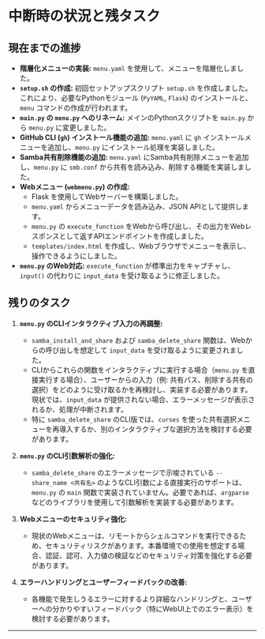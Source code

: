 # 中断時の状況と残タスク

## 現在までの進捗

*   **階層化メニューの実装:** `menu.yaml` を使用して、メニューを階層化しました。
*   **`setup.sh` の作成:** 初回セットアップスクリプト `setup.sh` を作成しました。これにより、必要なPythonモジュール (`PyYAML`, `Flask`) のインストールと、`menu` コマンドの作成が行われます。
*   **`main.py` の `menu.py` へのリネーム:** メインのPythonスクリプトを `main.py` から `menu.py` に変更しました。
*   **GitHub CLI (`gh`) インストール機能の追加:** `menu.yaml` に `gh` インストールメニューを追加し、`menu.py` にインストール処理を実装しました。
*   **Samba共有削除機能の追加:** `menu.yaml` にSamba共有削除メニューを追加し、`menu.py` に `smb.conf` から共有を読み込み、削除する機能を実装しました。
*   **Webメニュー (`webmenu.py`) の作成:**
    *   Flask を使用してWebサーバーを構築しました。
    *   `menu.yaml` からメニューデータを読み込み、JSON APIとして提供します。
    *   `menu.py` の `execute_function` をWebから呼び出し、その出力をWebレスポンスとして返すAPIエンドポイントを作成しました。
    *   `templates/index.html` を作成し、Webブラウザでメニューを表示し、操作できるようにしました。
*   **`menu.py` のWeb対応:** `execute_function` が標準出力をキャプチャし、`input()` の代わりに `input_data` を受け取るように修正しました。

## 残りのタスク

1.  **`menu.py` のCLIインタラクティブ入力の再調整:**
    *   `samba_install_and_share` および `samba_delete_share` 関数は、Webからの呼び出しを想定して `input_data` を受け取るように変更されました。
    *   CLIからこれらの関数をインタラクティブに実行する場合（`menu.py` を直接実行する場合）、ユーザーからの入力（例: 共有パス、削除する共有の選択）をどのように受け取るかを再検討し、実装する必要があります。現状では、`input_data` が提供されない場合、エラーメッセージが表示されるか、処理が中断されます。
    *   特に `samba_delete_share` のCLI版では、`curses` を使った共有選択メニューを再導入するか、別のインタラクティブな選択方法を検討する必要があります。

2.  **`menu.py` のCLI引数解析の強化:**
    *   `samba_delete_share` のエラーメッセージで示唆されている `--share_name <共有名>` のようなCLI引数による直接実行のサポートは、`menu.py` の `main` 関数で実装されていません。必要であれば、`argparse` などのライブラリを使用して引数解析を実装する必要があります。

3.  **Webメニューのセキュリティ強化:**
    *   現状のWebメニューは、リモートからシェルコマンドを実行できるため、セキュリティリスクがあります。本番環境での使用を想定する場合、認証、認可、入力値の検証などのセキュリティ対策を強化する必要があります。

4.  **エラーハンドリングとユーザーフィードバックの改善:**
    *   各機能で発生しうるエラーに対するより詳細なハンドリングと、ユーザーへの分かりやすいフィードバック（特にWebUI上でのエラー表示）を検討する必要があります。

---